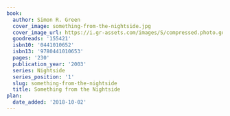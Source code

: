 ```yaml
---
book:
  author: Simon R. Green
  cover_image: something-from-the-nightside.jpg
  cover_image_url: https://i.gr-assets.com/images/S/compressed.photo.goodreads.com/books/1354812342l/155421._SY160_.jpg
  goodreads: '155421'
  isbn10: '0441010652'
  isbn13: '9780441010653'
  pages: '230'
  publication_year: '2003'
  series: Nightside
  series_position: '1'
  slug: something-from-the-nightside
  title: Something from the Nightside
plan:
  date_added: '2018-10-02'
---
```

